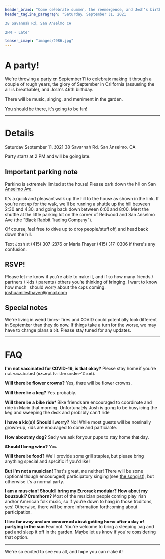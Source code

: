 ```yaml
---
header_brand: "Come celebrate summer, the reemergence, and Josh's birthday"
header_tagline_paragraph: "Saturday, September 11, 2021

38 Savannah Rd, San Anselmo CA

2PM - Late"

teaser_image: "images/1986.jpg" 
---
```


# A party!

We're throwing a party on September 11 to celebrate making it through a couple of rough years, the glory of September in California (assuming the air is breathable), and Josh's 46th birthday.

There will be music, singing, and merriment in the garden. 

You should be there, it's going to be fun!

---

# Details

Saturday September 11, 2021
[38 Savannah Rd, San Anselmo, CA](https://www.google.com/maps/place/38+Savannah+Rd,+San+Anselmo,+CA+94960/@37.9777021,-122.5754974,17z/data=!3m1!4b1!4m5!3m4!1s0x8085971a3832def7:0xe23bef4efbf62a13!8m2!3d37.9776979!4d-122.5733087)

Party starts at 2 PM and will be going late.

## Important parking note

Parking is extremely limited at the house! Please park [down the hill on San Anselmo Ave](https://www.google.com/maps/dir/Yolanda+Station,+San+Anselmo,+CA+94960/38+Savannah+Road,+San+Anselmo,+CA/@37.9780242,-122.5743984,18z/data=!3m1!4b1!4m14!4m13!1m5!1m1!1s0x8085975ae268cceb:0xe034dd47dce17fec!2m2!1d-122.5721962!2d37.9794927!1m5!1m1!1s0x8085971a3832def7:0xe23bef4efbf62a13!2m2!1d-122.5733087!2d37.9776979!3e2).


It's a quick and pleasant walk up the hill to the house as shown in the link. If you're not up for the walk, we'll be running a shuttle up the hill between 2:30 and 4:30, and going back down between 6:00 and 8:00. Meet the shuttle at the little parking lot on the corner of Redwood and San Anselmo Ave (the "Black Rabbit Trading Company").

Of course, feel free to drive up to drop people/stuff off, and head back down the hill.

Text Josh at (415) 307-2876 or Maria Thayer (415) 317-0306 if there's any confusion.

## RSVP!

Please let me know if you're able to make it, and if so how many friends / partners / kids / parents / others you're thinking of bringing. I want to know how much I should worry about the cops coming. joshuamilesthayer@gmail.com


## Special notes

We're living in weird times- fires and COVID could potentially look different in September than they do now. If things take a turn for the worse, we may have to change plans a bit. Please stay tuned for any updates.

--- 
# FAQ

**I'm not vaccinated for COVID-19, is that okay?** Please stay home if you're not vaccinated (except for the under-12 set).

**Will there be flower crowns?** Yes, there will be flower crowns.

**Will there be a keg?** Yes, probably.

**Will there be a bike ride?** Bike friends are encouraged to coordinate and ride in Marin that morning. Unfortunately Josh is going to be busy icing the keg and sweeping the deck and probably can't ride.

**I have a kid(s)! Should I worry?** No! While most guests will be nominally grown-up, kids are enouraged to come and particiapte.

**How about my dog?** Sadly we ask for your pups to stay home that day.

**Should I bring wine?** Yes.

**Will there be food?** We'll provide some grill staples, but please bring anything special and specific if you'd like!

**But I'm not a musician!** That's great, me neither! There will be some (optional though encouraged) participatory singing (see [the songlist](https://open.spotify.com/playlist/7iQ7uCzqV50nDf81CYzxfT?si=77c32e80cf97406a)), but otherwise it's a normal party.

**I am a musician! Should I bring my Eurorack modular? How about my bouzouki? Crumhorn?** Most of the musician people coming play Irish and/or American folk music, so if you're down to hang in those traditons, yes! Otherwise, there will be more information forthcoming about participation.

**I live far away and am concerned about getting home after a day of partying in the sun** Fear not. You're welcome to bring a sleeping bag and pad and sleep it off in the garden. Maybe let us know if you're considering that option.

---

We're so excited to see you all, and hope you can make it!